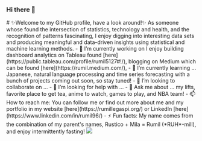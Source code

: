 ### Hi there 👋

<!--
**Rlegaspi562/Rlegaspi562** is a ✨ _special_ ✨ repository because its `README.md` (this file) appears on your GitHub profile.
--!>

# ✨Welcome to my GitHub profile, have a look around!✨

As someone whose found the intersection of statistics, technology and health, and the recognition of patterns fascinating, I enjoy digging into interesting data sets and 
producing meaningful and data-driven insights using statistical and machine learning methods.

- 🔭 I’m currently working on I enjoy building dashboard analytics on Tableau found [here](https://public.tableau.com/profile/rumil5127#!/), blogging on Medium which can be found [here](https://rumil.medium.com/), 
- 🌱 I’m currently learning ... Japanese, natural language processing and time series forecasting with a bunch of projects coming out soon, so stay tuned!
- 👯 I’m looking to collaborate on ...
- 🤔 I’m looking for help with ...
- 💬 Ask me about ... my lifts, favorite place to get tea, anime to watch, games to play, and NBA team!
- 📫 How to reach me: You can follow me or find out more about me and my portfolio in my website [here](https://rumillegaspi.org/) or LinkedIn [here](https://www.linkedin.com/in/rumil96/)
- ⚡ Fun facts: My name comes from the combination of my parent's names, Rustico + Mila = Rumil (*RUH*-mill), and enjoy intermittently fasting!



<img src="https://github-readme-stats.vercel.app/api?username=rlegaspi562&&show_icons=true&title_color=ffffff&icon_color=bb2acf&text_color=daf7dc&bg_color=151515">
